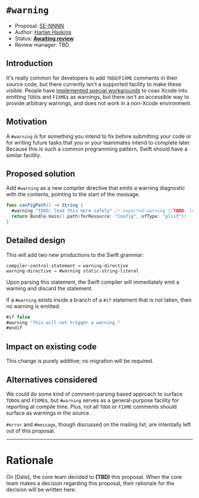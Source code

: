# `#warning`

* Proposal: [SE-NNNN](https://github.com/apple/swift-evolution/blob/master/proposals/NNNN-name.md)
* Author: [Harlan Haskins](https://github.com/harlanhaskins)
* Status: **[Awaiting review](#rationale)**
* Review manager: TBD

## Introduction

It's really common for developers to add `TODO`/`FIXME` comments in their
source code, but there currently isn't a supported facility to make these
visible. People have [implemented special workarounds](https://bendodson.com/weblog/2014/10/02/showing-todo-as-warning-in-swift-xcode-project/)
to coax Xcode into emitting `TODO`s and `FIXME`s as warnings, but there isn't
an accessible way to provide arbitrary warnings, and does not work in a non-Xcode
environment.

## Motivation

A `#warning` is for something you intend to fix before submitting your code or for writing future tasks that you or your teammates intend to complete later. Because this is such a common programming pattern, Swift should have a similar facility.

## Proposed solution

Add `#warning` as a new compiler directive that emits a warning
diagnostic with the contents, pointing to the start of the message.

```swift
func configPath() -> String {
  #warning "TODO: load this more safely" // expected-warning {{TODO: load this more safely}}
  return Bundle.main().path(forResource: "Config", ofType: "plist")!
}
```

## Detailed design

This will add two new productions to the Swift grammar:

```
compiler-control-statement → warning-directive
warning-directive → #warning static-string-literal
```

Upon parsing this statement, the Swift compiler will immediately
emit a warning and discard the statement.

If a `#warning` exists inside a branch of a `#if` statement that is not
taken, then no warning is emitted.

```swift
#if false
#warning "This will not trigger a warning."
#endif
```

## Impact on existing code

This change is purely additive; no migration will be required.

## Alternatives considered

We could do some kind of comment-parsing based approach to surface
`TODO`s and `FIXME`s, but `#warning` serves as a general-purpose facility
for reporting at compile time. Plus, not all `TODO` or `FIXME` comments should
surface as warnings in the source.

`#error` and `#message`, though discussed on the mailing list, are intentially
left out of this proposal.

-------------------------------------------------------------------------------

# Rationale

On [Date], the core team decided to **(TBD)** this proposal.
When the core team makes a decision regarding this proposal,
their rationale for the decision will be written here.